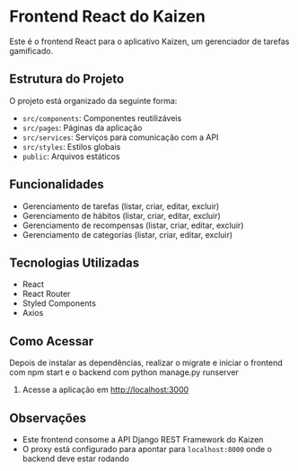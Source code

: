 # Frontend React do Kaizen

Este é o frontend React para o aplicativo Kaizen, um gerenciador de tarefas gamificado.

## Estrutura do Projeto

O projeto está organizado da seguinte forma:

- `src/components`: Componentes reutilizáveis
- `src/pages`: Páginas da aplicação
- `src/services`: Serviços para comunicação com a API
- `src/styles`: Estilos globais
- `public`: Arquivos estáticos

## Funcionalidades

- Gerenciamento de tarefas (listar, criar, editar, excluir)
- Gerenciamento de hábitos (listar, criar, editar, excluir)
- Gerenciamento de recompensas (listar, criar, editar, excluir)
- Gerenciamento de categorias (listar, criar, editar, excluir)

## Tecnologias Utilizadas

- React
- React Router
- Styled Components
- Axios

## Como Acessar
Depois de instalar as dependências, realizar o migrate e iniciar o frontend com npm start e o backend com python manage.py runserver

1. Acesse a aplicação em [http://localhost:3000](http://localhost:3000)

## Observações

- Este frontend consome a API Django REST Framework do Kaizen
- O proxy está configurado para apontar para `localhost:8000` onde o backend deve estar rodando
